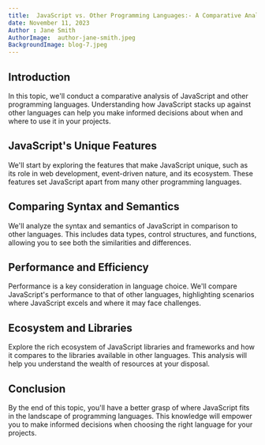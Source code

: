 ```yaml
---
title:  JavaScript vs. Other Programming Languages:- A Comparative Analysis
date: November 11, 2023
Author : Jane Smith
AuthorImage:  author-jane-smith.jpeg
BackgroundImage: blog-7.jpeg
---
```


## Introduction

In this topic, we'll conduct a comparative analysis of JavaScript and other programming languages. Understanding how JavaScript stacks up against other languages can help you make informed decisions about when and where to use it in your projects.

## JavaScript's Unique Features

We'll start by exploring the features that make JavaScript unique, such as its role in web development, event-driven nature, and its ecosystem. These features set JavaScript apart from many other programming languages.

## Comparing Syntax and Semantics

We'll analyze the syntax and semantics of JavaScript in comparison to other languages. This includes data types, control structures, and functions, allowing you to see both the similarities and differences.

## Performance and Efficiency

Performance is a key consideration in language choice. We'll compare JavaScript's performance to that of other languages, highlighting scenarios where JavaScript excels and where it may face challenges.

## Ecosystem and Libraries

Explore the rich ecosystem of JavaScript libraries and frameworks and how it compares to the libraries available in other languages. This analysis will help you understand the wealth of resources at your disposal.

## Conclusion

By the end of this topic, you'll have a better grasp of where JavaScript fits in the landscape of programming languages. This knowledge will empower you to make informed decisions when choosing the right language for your projects.

